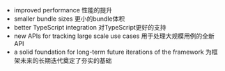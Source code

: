- improved performance 性能的提升
- smaller bundle sizes 更小的bundle体积
- better TypeScript integration 对TypeScript更好的支持
- new APIs for tracking large scale use cases 用于处理大规模用例的全新API
- a solid foundation for long-term future iterations of the framework 为框架未来的长期迭代奠定了夯实的基础